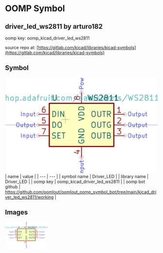 # OOMP Symbol  
## driver_led_ws2811  by arturo182  
  
oomp key: oomp_kicad_driver_led_ws2811  
  
source repo at: [https://gitlab.com/kicad/libraries/kicad-symbols](https://gitlab.com/kicad/libraries/kicad-symbols)  
## Symbol  
  
[![working.png](working_600.png)](working.png)  
| name | value | 
| --- | --- | 
| symbol name | Driver_LED | 
| library name | Driver_LED | 
| oomp key | oomp_kicad_driver_led_ws2811 | 
| oomp bot github | https://github.com/oomlout/oomlout_oomp_symbol_bot/tree/main/kicad_driver_led_ws2811/working | 
## Images  
  
[![working.png](working_140.png)](working.png)  
